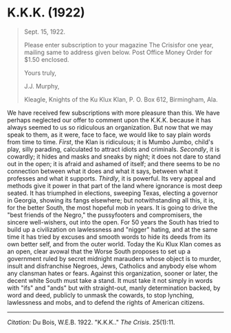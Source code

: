 <!--
title:   K.K.K.
author:  Du Bois, W.E.B.
journal: The Crisis
year:    1922   
volume:  25
issue:   1
pages:   11
-->

# K.K.K. (1922)

> Sept. 15, 1922.<p>Please enter subscription to your magazine <span class="small-caps">The Crisis</span>for one year, mailing same to address given below. Post Office Money Order for $1.50 enclosed.<p>Yours truly,<p>J.J. Murphy,<p>Kleagle, Knights of the Ku Klux Klan, P. O. Box 612, Birmingham, Ala. 

We have received few subscriptions with more pleasure than this. We have perhaps neglected our offer to comment upon the K.K.K. because it has always seemed to us so ridiculous an organization. But now that we may speak to them, as it were, face to face, we would like to say plain words from time to time. *First*, the Klan is ridiculous; it is Mumbo Jumbo, child's play, silly parading, calculated to attract idiots and criminals. *Secondly*, it is cowardly; it hides and masks and sneaks by night; it does not dare to stand out in the open; it is afraid and ashamed of itself; and there seems to be no connection between what it does and what it says, between what it professes and what it supports. *Thirdly*, it is powerful. Its very appeal and methods give it power in that part of the land where ignorance is most deep seated. It has triumphed in elections, sweeping Texas, electing a governor in Georgia, showing its fangs elsewhere; but notwithstanding all this, it is, for the better South, the most hopeful mob in years. It is going to drive the "best friends of the Negro," the pussyfooters and compromisers, the sincere well-wishers, out into the open. For 50 years the South has tried to build up a civilization on lawlessness and "nigger" hating, and at the same time it has tried by excuses and smooth words to hide its deeds from its own better self, and from the outer world. Today the Ku Klux Klan comes as an open, clear avowal that the Worse South proposes to set up a government ruled by secret midnight marauders whose object is to murder, insult and disfranchise Negroes, Jews, Catholics and anybody else whom any clansman hates or fears. Against this organization, sooner or later, the decent white South must take a stand. It must take it not simply in words with "ifs" and "ands" but with straight-out, manly determination backed, by word and deed, publicly to unmask the cowards, to stop lynching, lawlessness and mobs, and to defend the rights of American citizens. 

______________
*Citation:* Du Bois, W.E.B. 1922. "K.K.K.." *The Crisis*. 25(1):11.